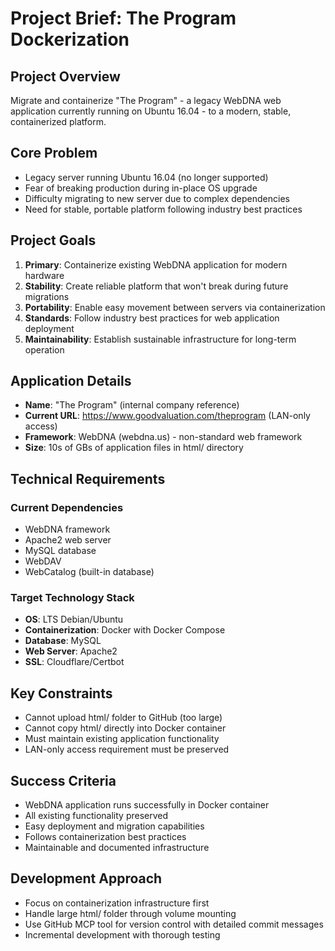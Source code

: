 # Project Brief: The Program Dockerization

## Project Overview
Migrate and containerize "The Program" - a legacy WebDNA web application currently running on Ubuntu 16.04 - to a modern, stable, containerized platform.

## Core Problem
- Legacy server running Ubuntu 16.04 (no longer supported)
- Fear of breaking production during in-place OS upgrade
- Difficulty migrating to new server due to complex dependencies
- Need for stable, portable platform following industry best practices

## Project Goals
1. **Primary**: Containerize existing WebDNA application for modern hardware
2. **Stability**: Create reliable platform that won't break during future migrations
3. **Portability**: Enable easy movement between servers via containerization
4. **Standards**: Follow industry best practices for web application deployment
5. **Maintainability**: Establish sustainable infrastructure for long-term operation

## Application Details
- **Name**: "The Program" (internal company reference)
- **Current URL**: https://www.goodvaluation.com/theprogram (LAN-only access)
- **Framework**: WebDNA (webdna.us) - non-standard web framework
- **Size**: 10s of GBs of application files in html/ directory

## Technical Requirements
### Current Dependencies
- WebDNA framework
- Apache2 web server
- MySQL database
- WebDAV
- WebCatalog (built-in database)

### Target Technology Stack
- **OS**: LTS Debian/Ubuntu
- **Containerization**: Docker with Docker Compose
- **Database**: MySQL
- **Web Server**: Apache2
- **SSL**: Cloudflare/Certbot

## Key Constraints
- Cannot upload html/ folder to GitHub (too large)
- Cannot copy html/ directly into Docker container
- Must maintain existing application functionality
- LAN-only access requirement must be preserved

## Success Criteria
- WebDNA application runs successfully in Docker container
- All existing functionality preserved
- Easy deployment and migration capabilities
- Follows containerization best practices
- Maintainable and documented infrastructure

## Development Approach
- Focus on containerization infrastructure first
- Handle large html/ folder through volume mounting
- Use GitHub MCP tool for version control with detailed commit messages
- Incremental development with thorough testing
